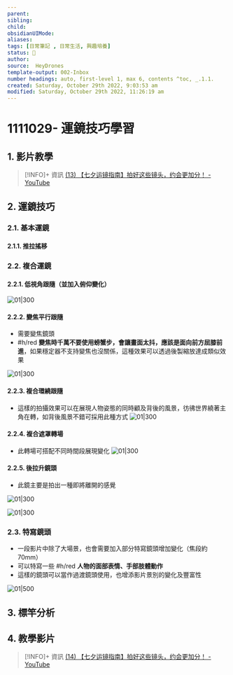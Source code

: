 ```yaml
---
parent: 
sibling: 
child: 
obsidianUIMode: 
aliases: 
tags: [日常筆記 , 日常生活, 興趣培養]
status: 🌱
author: 
source:  HeyDrones
template-output: 002-Inbox
number headings: auto, first-level 1, max 6, contents ^toc, _.1.1.
created: Saturday, October 29th 2022, 9:03:53 am
modified: Saturday, October 29th 2022, 11:26:19 am
---
```

# 1111029- 運鏡技巧學習

## 1. 影片教學

> [!INFO]+ 資訊
> [(13) 【七夕运镜指南】拍好这些镜头，约会更加分！ - YouTube](https://www.youtube.com/watch?v=Ru9gx3Ubhq8)



## 2. 運鏡技巧
### 2.1. 基本運鏡
#### 2.1.1. 推拉搖移

### 2.2. 複合運鏡
#### 2.2.1. 低視角跟隨（並加入俯仰變化）

![01|300](https://raw.githubusercontent.com/hoonsor/upgit-Obsidian/main/2022/10/29/upgit_20221029_1667011378.gif)

#### 2.2.2. 變焦平行跟隨

- 需要變焦鏡頭
- #h/red **變焦時千萬不要使用螃蟹步，會讓畫面太抖，應該是面向前方屈膝前進**，如果穩定器不支持變焦也沒關係，這種效果可以透過後製縮放達成類似效果

![01|300](https://raw.githubusercontent.com/hoonsor/upgit-Obsidian/main/2022/10/29/upgit_20221029_1667011932.gif)

#### 2.2.3. 複合環繞跟隨
- 這樣的拍攝效果可以在展現人物姿態的同時顧及背後的風景，彷彿世界繞著主角在轉，如背後風景不錯可採用此種方式
![01|300](https://raw.githubusercontent.com/hoonsor/upgit-Obsidian/main/2022/10/29/upgit_20221029_1667012231.gif)

#### 2.2.4. 複合遮罩轉場
- 此轉場可搭配不同時間段展現變化
![01|300](https://raw.githubusercontent.com/hoonsor/upgit-Obsidian/main/2022/10/29/upgit_20221029_1667012476.gif)

#### 2.2.5. 後拉升鏡頭
- 此鏡主要是拍出一種即將離開的感覺

![01|300](https://raw.githubusercontent.com/hoonsor/upgit-Obsidian/main/2022/10/29/upgit_20221029_1667013823.gif)

![01|300](https://raw.githubusercontent.com/hoonsor/upgit-Obsidian/main/2022/10/29/upgit_20221029_1667013723.gif)


### 2.3. 特寫鏡頭
- 一段影片中除了大場景，也會需要加入部分特寫鏡頭增加變化（焦段約 70mm）
- 可以特寫一些 #h/red **人物的面部表情、手部肢體動作**
- 這樣的鏡頭可以當作過渡鏡頭使用，也增添影片景別的變化及豐富性

![01|500](https://raw.githubusercontent.com/hoonsor/upgit-Obsidian/main/2022/10/29/upgit_20221029_1667013575.gif)

## 3. 標竿分析




## 4. 教學影片

> [!INFO]+ 資訊
> [(14) 【七夕运镜指南】拍好这些镜头，约会更加分！ - YouTube](https://www.youtube.com/watch?v=Ru9gx3Ubhq8)